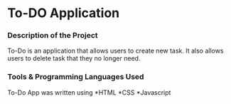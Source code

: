 # To-DO Application
### Description of the Project

To-Do is an application that allows users to create new task. It also allows users to delete task that they no longer need.

### Tools &  Programming Languages Used
To-Do App was written using
*HTML
*CSS
*Javascript




